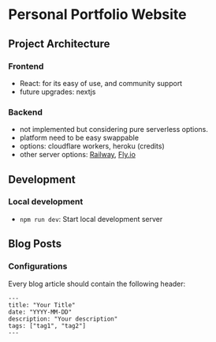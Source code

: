 # Personal Portfolio Website

## Project Architecture

### Frontend
- React: for its easy of use, and community support
- future upgrades: nextjs

### Backend
- not implemented but considering pure serverless options.
- platform need to be easy swappable
- options: cloudflare workers, heroku (credits)
- other server options:  [Railway](https://railway.com/?referralCode=SDfuE1), [Fly.io](https://fly.io/)


## Development

### Local development

- `npm run dev`: Start local development server


## Blog Posts

### Configurations
Every blog article should contain the following header:
```
---
title: "Your Title"
date: "YYYY-MM-DD"
description: "Your description"
tags: ["tag1", "tag2"]
---
```